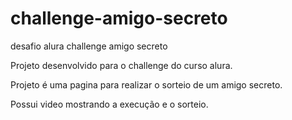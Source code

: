 # challenge-amigo-secreto
desafio alura challenge amigo secreto

Projeto desenvolvido para o challenge do curso alura. 

Projeto é uma pagina para realizar o sorteio de um amigo secreto. 

Possui video mostrando a execução e o sorteio.
